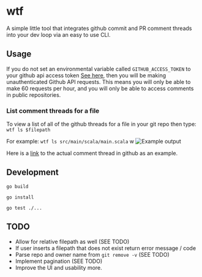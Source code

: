 # wtf
A simple little tool that integrates github commit and PR comment threads into your dev loop via an easy to use CLI.

## Usage

If you do not set an environmental variable called `GITHUB_ACCESS_TOKEN` to your github api access token [See here](https://github.com/blog/1509-personal-api-tokens), then 
you will be making unauthenticated Github API requests. This means you will only be able to make 60 requests per hour, and you will only be able to access comments in public repositories.

### List comment threads for a file
To view a list of all of the github threads for a file in your git repo then type:
`wtf ls $filepath` 

For example:
`wtf ls src/main/scala/main.scala`
w
![Example output](http://i.imgur.com/yx5mVff.png)

Here is a [link](https://github.com/Samangan/owLint/commit/f8ee99c1c0e2c7c9b5ea9635657f2410d2b24e38) to the actual comment thread in github as an example.

## Development

`go build`

`go install`

`go test ./...`

## TODO
 - Allow for relative filepath as well (SEE TODO)
 - If user inserts a filepath that does not exist return error message / code
 - Parse repo and owner name from `git remove -v` (SEE TODO)
 - Implement pagination (SEE TODO)
 - Improve the UI and usability more.
